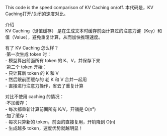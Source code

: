 This code is the speed comparison of KV Caching on/off.
本代码是，KV Caching打开/关闭的速度对比。<br>

介绍<br>
KV Caching（键值缓存） 是在生成文本时缓存前面计算过的注意力键（Key）和值（Value），避免重复计算，从而加快推理速度。<br>

有了 KV Caching 怎么样？<br>
    ·第一次生成 token 时：<br>
        - 模型算出前面所有 token 的 K、V，并保存下来<br>
    ·第二个 token 开始：<br>
        - 只计算新 token 的 K 和 V<br>
        - 然后跟前面缓存的 老 K 和 V 合并一起用<br>
        - 直接进行注意力操作，省去了重复计算<br>

对比不使用 caching 的情况：<br>
    ·不加缓存：<br>
        - 每次都重新计算前面所有 K/V，开销是 O(n²)<br>
    ·加了缓存：<br>
        - 每次只算新的 token，前面的直接复用，开销降到 O(n)<br>
        - 生成越多 token，速度优势就越明显！<br>
